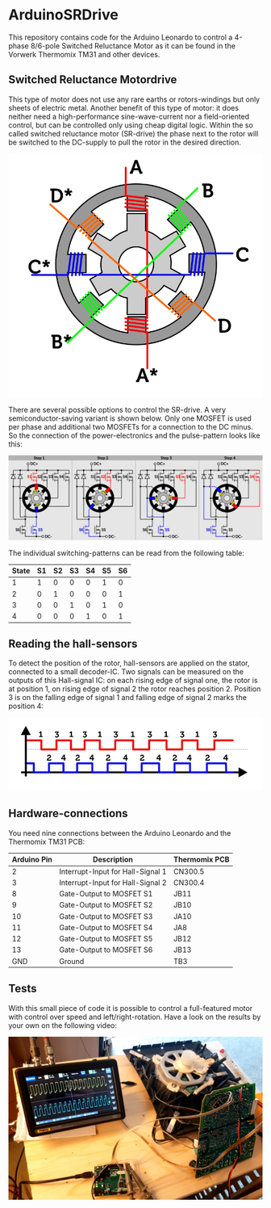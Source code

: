 # ArduinoSRDrive

This repository contains code for the Arduino Leonardo to control a 4-phase 8/6-pole Switched Reluctance Motor as it can be found in the Vorwerk Thermomix TM31 and other devices.

## Switched Reluctance Motordrive
This type of motor does not use any rare earths or rotors-windings but only sheets of electric metal. Another benefit of this type of motor: it does neither need a high-performance sine-wave-current nor a field-oriented control, but can be controlled only using cheap digital logic. Within the so called switched reluctance motor (SR-drive) the phase next to the rotor will be switched to the DC-supply to pull the rotor in the desired direction.

![SRDrive](Documentation/ReluctanceMotor.jpg)

There are several possible options to control the SR-drive. A very semiconductor-saving variant is shown below. Only one MOSFET is used per phase and additional two MOSFETs for a connection to the DC minus. So the connection of the power-electronics and the pulse-pattern looks like this:

![PowerElectronics](Documentation/PowerElectronics.jpg)

The individual switching-patterns can be read from the following table:

|State|S1|S2|S3|S4|S5|S6|
|---|---|---|---|---|---|---|
|1|1|0|0|0|1|0|
|2|0|1|0|0|0|1|
|3|0|0|1|0|1|0|
|4|0|0|0|1|0|1|

## Reading the hall-sensors
To detect the position of the rotor, hall-sensors are applied on the stator, connected to a small decoder-IC. Two signals can be measured on the outputs of this Hall-signal IC: on each rising edge of signal one, the rotor is at position 1, on rising edge of signal 2 the rotor reaches position 2. Position 3 is on the falling edge of signal 1 and falling edge of signal 2 marks the position 4:

![HallSignals](Documentation/Hallsignals.jpg)

## Hardware-connections
You need nine connections between the Arduino Leonardo and the Thermomix TM31 PCB:

|Arduino Pin|Description|Thermomix PCB|
|---|---|---|
|2|Interrupt-Input for Hall-Signal 1|CN300.5|
|3|Interrupt-Input for Hall-Signal 2|CN300.4|
|8|Gate-Output to MOSFET S1|JB11|
|9|Gate-Output to MOSFET S2|JB10|
|10|Gate-Output to MOSFET S3|JA10|
|11|Gate-Output to MOSFET S4|JA8|
|12|Gate-Output to MOSFET S5|JB12|
|13|Gate-Output to MOSFET S6|JB13|
|GND|Ground|TB3|

## Tests
With this small piece of code it is possible to control a full-featured motor with control over speed and left/right-rotation. Have a look on the results by your own on the following video:

[![Watch the video](Documentation/Test.jpg)](https://chrisdevblog.com/content/videos/20210629_174150.mp4)

